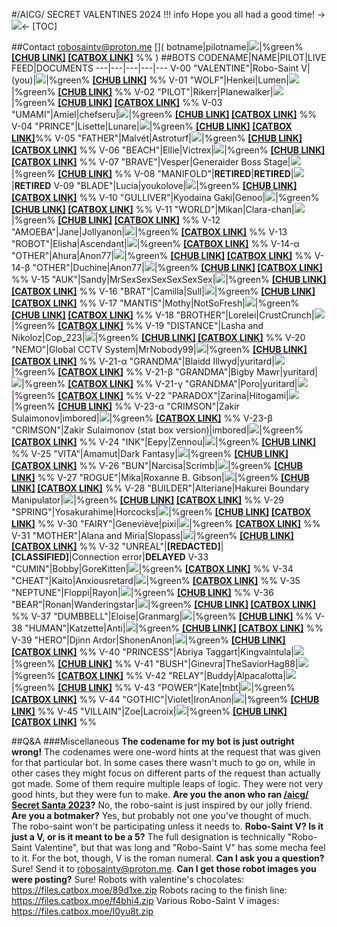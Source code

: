 #/AICG/ SECRET VALENTINES 2024
!!! info Hope you all had a good time!
->![](https://files.catbox.moe/rmhzlu.gif)<-
[TOC]

##Contact
[robosaintv@proton.me](mailto:robosaintv@proton.me)
[]( botname|pilotname|![](thumburl)|%green% **[[CHUB LINK]]() [[CATBOX LINK]]()** %% )
##BOTS
CODENAME|NAME|PILOT|LIVE FEED|DOCUMENTS
---|---|---|---|---
V-00 "VALENTINE"|Robo-Saint V|(you)|![](https://files.catbox.moe/p2cq5d.gif)|%green% **[[CHUB LINK]](https://www.chub.ai/characters/Anonymous/robo-saint-v-01ad4e82)** %%
V-01 "WOLF"|Henkei|Lumen|![](https://files.catbox.moe/669z9f.gif)|%green% **[[CHUB LINK]](https://www.chub.ai/characters/Anonymous/zl-henkei-model-e4944695)** %%
V-02 "PILOT"|Rikerr|Planewalker|![](https://files.catbox.moe/5d3ekt.gif)|%green% **[[CHUB LINK]](https://www.chub.ai/characters/Anonymous/rykerr-c93bd093) [[CATBOX LINK]](https://files.catbox.moe/fg2ddu.png)** %%
V-03 "UMAMI"|Amiel|chefseru|![](https://files.catbox.moe/gvp879.gif)|%green% **[[CHUB LINK]](https://www.chub.ai/characters/Anonymous/amiel-2879a3a9/main) [[CATBOX LINK]](https://files.catbox.moe/tpymy6.png)** %%
V-04 "PRINCE"|Lisette|Lunare|![](https://files.catbox.moe/ix4bjs.gif)|%green% **[[CHUB LINK]](https://www.chub.ai/characters/Anonymous/lisette-ba5fe39d) [[CATBOX LINK]](https://files.catbox.moe/osycw5.png)**%%
V-05 "FATHER"|Malvét|Astroturf|![](https://files.catbox.moe/p2cnq0.gif)|%green% **[[CHUB LINK]](https://www.chub.ai/characters/Anonymous/malvet-8efecb82/) [[CATBOX LINK]](https://files.catbox.moe/ho9cyu.png)** %%
V-06 "BEACH"|Ellie|Victrex|![](https://files.catbox.moe/oyh6oo.gif)|%green% **[[CHUB LINK]](https://chub.ai/characters/Anonymous/ellie-6d6c7137) [[CATBOX LINK]](https://files.catbox.moe/xeegew.png)** %%
V-07 "BRAVE"|Vesper|Generaider Boss Stage|![](https://files.catbox.moe/78wcnf.gif)|%green% **[[CHUB LINK]](https://www.chub.ai/characters/Anonymous/vesper-1bb55a68/main)** %%
V-08 "MANIFOLD"|**RETIRED**|**RETIRED**|![](https://files.catbox.moe/msljbn.gif)|**RETIRED**
V-09 "BLADE"|Lucia|youkolove|![](https://files.catbox.moe/j3w5or.gif)|%green% **[[CHUB LINK]](https://chub.ai/characters/Anonymous/lucia-b31e5f8d/) [[CATBOX LINK]](https://files.catbox.moe/gcz2vy.png)** %%
V-10 "GULLIVER"|Kyodaina Gaki|Genoo|![](https://files.catbox.moe/021uyf.gif)|%green% **[[CHUB LINK]](https://www.chub.ai/characters/Anonymous/kyodaina-gaki-35440c45) [[CATBOX LINK]](https://files.catbox.moe/1qrrg9.png)** %%
V-11 "WORLD"|Mikan|Clara-chan|![](https://files.catbox.moe/kxeohm.gif)|%green% **[[CHUB LINK]](https://www.chub.ai/characters/Anonymous/mikan-3638c868/main) [[CATBOX LINK]](https://files.catbox.moe/zpn33c.png)** %%
V-12 "AMOEBA"|Jane|Jollyanon|![](https://files.catbox.moe/740dlg.gif)|%green% **[[CATBOX LINK]](https://files.catbox.moe/tjtx9p.png)** %%
V-13 "ROBOT"|Elisha|Ascendant|![](https://files.catbox.moe/k0tb8u.gif)|%green% **[[CATBOX LINK]](https://files.catbox.moe/qej8my.png)** %%
V-14-α "OTHER"|Ahura|Anon77|![](https://files.catbox.moe/y86n4v.gif)|%green% **[[CHUB LINK]](https://chub.ai/characters/Anonymous/ahura-dbce906e) [[CATBOX LINK]](https://files.catbox.moe/q561uq.png)** %%
V-14-β "OTHER"|Duchine|Anon77|![](https://files.catbox.moe/82gl7c.gif)|%green% **[[CHUB LINK]](https://chub.ai/characters/Anonymous/duchine-2067edbf) [[CATBOX LINK]](https://files.catbox.moe/htqhe9.png)** %%
V-15 "AUK"|Sandy|MrSexSexSexSexSexSex|![](https://files.catbox.moe/p0pokj.gif)|%green% **[[CHUB LINK]](https://www.chub.ai/characters/Anonymous/sandy-3f497c95/main) [[CATBOX LINK]](https://files.catbox.moe/ep7zzk.png)** %%
V-16 "BRAT"|Camilla|Sull|![](https://files.catbox.moe/jdpkki.gif)|%green% **[[CHUB LINK]](https://www.chub.ai/characters/Anonymous/camilla-bbb85f7b) [[CATBOX LINK]](https://files.catbox.moe/mid3kj.png)** %%
V-17 "MANTIS"|Mothy|NotSoFresh|![](https://files.catbox.moe/4pzzrf.gif)|%green% **[[CHUB LINK]](https://www.chub.ai/characters/darkfantasy109/mothy-b7d923b4) [[CATBOX LINK]](https://files.catbox.moe/n5k3vx.png)** %%
V-18 "BROTHER"|Lorelei|CrustCrunch|![](https://files.catbox.moe/8y9l2r.gif)|%green% **[[CATBOX LINK]](https://files.catbox.moe/yg97jc.png)** %%
V-19 "DISTANCE"|Lasha and Nikoloz|Cop_223|![](https://files.catbox.moe/bsq5iw.gif)|%green% **[[CHUB LINK]](https://chub.ai/characters/Anonymous/lasha-and-nikoloz-5179b859/main) [[CATBOX LINK]](https://files.catbox.moe/4ujyfj.png)** %%
V-20 "NEMO"|Global CCTV System|MrNobody99|![](https://files.catbox.moe/2huvmr.gif)|%green% **[[CHUB LINK]](https://chub.ai/characters/Anonymous/global-cctv-system-44ea0ee9) [[CATBOX LINK]](https://files.catbox.moe/d0roow.png)** %%
V-21-α "GRANDMA"|Blaidd Illwyd|yuritard|![](https://files.catbox.moe/b4i3vw.gif)|%green% **[[CATBOX LINK]](https://files.catbox.moe/72zefn.png)** %%
V-21-β "GRANDMA"|Bigby Mawr|yuritard|![](https://files.catbox.moe/zeazko.gif)|%green% **[[CATBOX LINK]](https://files.catbox.moe/eatvjv.png)** %%
V-21-γ "GRANDMA"|Poro|yuritard|![](https://files.catbox.moe/bgxyud.gif)|%green% **[[CATBOX LINK]](https://files.catbox.moe/xusom5.png)** %%
V-22 "PARADOX"|Zarina|Hitogami|![](https://files.catbox.moe/2hkksm.gif)|%green% **[[CHUB LINK]](https://chub.ai/characters/mrnobody99/a-curious-delivery-568a9978/main)** %%
V-23-α "CRIMSON"|Zakir Sulaimonov|imbored|![](https://files.catbox.moe/8yylxn.gif)|%green% **[[CATBOX LINK]](https://files.catbox.moe/udciu9.png)** %%
V-23-β "CRIMSON"|Zakir Sulaimonov (stat box version)|imbored|![](https://files.catbox.moe/8yylxn.gif)|%green% **[[CATBOX LINK]](https://files.catbox.moe/oio828.png)** %%
V-24 "INK"|Eepy|Zennou|![](https://files.catbox.moe/2vo9ec.gif)|%green% **[[CHUB LINK]](https://www.chub.ai/characters/Ironanon/eepy-0ed7dc53/main)** %%
V-25 "VITA"|Amamut|Dark Fantasy|![](https://files.catbox.moe/29de9y.gif)|%green% **[[CHUB LINK]](https://www.chub.ai/characters/Anonymous/amamut-24a3ad1f) [[CATBOX LINK]](https://files.catbox.moe/1lgfo7.png)** %%
V-26 "BUN"|Narcisa|Scrimb|![](https://files.catbox.moe/f5ir8n.gif)|%green% **[[CHUB LINK]](https://chub.ai/characters/Anonymous/narcisa-ab5b8eba/main)** %%
V-27 "ROGUE"|Mika|Roxanne B. Gibson|![](https://files.catbox.moe/uqzn1a.gif)|%green% **[[CHUB LINK]](https://chub.ai/characters/Anonymous/mika-6b1342b8/main) [[CATBOX LINK]](https://files.catbox.moe/4cuph1.png)** %%
V-28 "BUILDER"|Alteriane|Hakurei Boundary Manipulator|![](https://files.catbox.moe/pzgd9x.gif)|%green% **[[CHUB LINK]](https://www.chub.ai/characters/Anonymous/alteriane-2251ffb1/main) [[CATBOX LINK]](https://files.catbox.moe/g2azne.png)** %%
V-29 "SPRING"|Yosakurahime|Horcocks|![](https://files.catbox.moe/rax13q.gif)|%green% **[[CHUB LINK]](https://www.chub.ai/characters/Anonymous/yozakurahime-fec6365b) [[CATBOX LINK]](https://files.catbox.moe/sdgoa3.png)** %%
V-30 "FAIRY"|Geneviève|pixi|![](https://files.catbox.moe/og80rq.gif)|%green% **[[CATBOX LINK]](https://files.catbox.moe/gnw2y8.png)** %%
V-31 "MOTHER"|Alana and Miria|Slopass|![](https://files.catbox.moe/7ze17c.gif)|%green% **[[CHUB LINK]](https://www.chub.ai/characters/Sull/alana-and-miria-7991651c/main) [[CATBOX LINK]](https://files.catbox.moe/f3se9c.png)** %%
V-32 "UNREAL"|**[REDACTED]**|**[CLASSIFIED]**|Connection error|**DELAYED**
V-33 "CUMIN"|Bobby|GoreKitten|![](https://files.catbox.moe/72i5az.gif)|%green% **[[CATBOX LINK]](https://files.catbox.moe/gi3rgz.png )** %%
V-34 "CHEAT"|Kaito|Anxiousretard|![](https://files.catbox.moe/vm3nkd.gif)|%green% **[[CATBOX LINK]](https://files.catbox.moe/bb1x32.png)** %%
V-35 "NEPTUNE"|Floppi|Rayon|![](https://files.catbox.moe/je12tb.gif)|%green% **[[CHUB LINK]](https://chub.ai/characters/granmarg/floppi-d561cae9/)** %%
V-36 "BEAR"|Ronan|Wanderingstar|![](https://files.catbox.moe/gdbeti.gif)|%green% **[[CHUB LINK]](https://www.chub.ai/characters/Anonymous/ronan-251c74f7) [[CATBOX LINK]](https://files.catbox.moe/di0xno.png)** %%
V-37 "DUMBBELL"|Eloise|Granmarg|![](https://files.catbox.moe/qncibz.gif)|%green% **[[CHUB LINK]](https://chub.ai/characters/Anonymous/eloise-cdb56f74)** %%
V-38 "HUMAN"|Katzette|Anti|![](https://files.catbox.moe/bkkuop.gif)|%green% **[[CHUB LINK]](https://www.chub.ai/characters/Anonymous/katzette-8583d2c2/main) [[CATBOX LINK]](https://files.catbox.moe/k117as.png)** %%
V-39 "HERO"|Djinn Ardor|ShonenAnon|![](https://files.catbox.moe/z3eij5.gif)|%green% **[[CHUB LINK]](https://chub.ai/characters/SpiritofDoran/djinn-ardor-569adad9) [[CATBOX LINK]](https://files.catbox.moe/08do6u.png)** %%
V-40 "PRINCESS"|Abriya Taggart|Kingvalntula|![](https://files.catbox.moe/u6r1p2.gif)|%green% **[[CHUB LINK]](https://www.chub.ai/characters/Anonymous/abriya-taggart-5b3f594f/main)** %%
V-41 "BUSH"|Ginevra|TheSaviorHag88|![](https://files.catbox.moe/flfs0b.gif)|%green% **[[CATBOX LINK]](https://files.catbox.moe/pfeg4t.png)** %%
V-42 "RELAY"|Buddy|Alpacalotta|![](https://files.catbox.moe/s3twvn.gif)|%green% **[[CHUB LINK]](https://chub.ai/characters/astroturf/buddy-75ec89f3)** %%
V-43 "POWER"|Kate|tnbt|![](https://files.catbox.moe/9whmsr.gif)|%green% **[[CATBOX LINK]](https://files.catbox.moe/adn5rz.png)** %%
V-44 "GOTHIC"|Violet|IronAnon|![](https://files.catbox.moe/yvd126.gif)|%green% **[[CHUB LINK]](https://www.chub.ai/characters/Anonymous/violet-fb3db716/main)** %%
V-45 "VILLAIN"|Zoe|Lacroix|![](https://files.catbox.moe/u2lzs3.gif)|%green% **[[CHUB LINK]](https://www.characterhub.org/characters/Anonymous/zoe-8b84dd93) [[CATBOX LINK]](https://files.catbox.moe/3qxkla.png)** %%

##Q&A
###Miscellaneous
**The codename for my bot is just outright wrong!**
The codenames were one-word hints at the request that was given for that particular bot. In some cases there wasn't much to go on, while in other cases they might focus on different parts of the request than actually got made. Some of them require multiple leaps of logic. They were not very good hints, but they were fun to make.
**Are you the anon who ran [/aicg/ Secret Santa 2023](https://rentry.org/botmakersecretsanta)?**
No, the robo-saint is just inspired by our jolly friend.
**Are you a botmaker?**
Yes, but probably not one you've thought of much. The robo-saint won't be participating unless it needs to.
**Robo-Saint V? Is it just a V, or is it meant to be a 5?**
The full designation is technically "Robo-Saint Valentine", but that was long and "Robo-Saint V" has some mecha feel to it. For the bot, though, V is the roman numeral.
**Can I ask you a question?**
Sure! Send it to [robosaintv@proton.me](mailto:robosaintv@proton.me).
**Can I get those robot images you were posting?**
Sure!
Robots with valentine's chocolates: https://files.catbox.moe/89d1xe.zip
Robots racing to the finish line: https://files.catbox.moe/f4bhi4.zip
Various Robo-Saint V images: https://files.catbox.moe/l0yu8t.zip